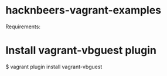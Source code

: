 hacknbeers-vagrant-examples
===========================

Requirements:

# Install vagrant-vbguest plugin

$ vagrant plugin install vagrant-vbguest

